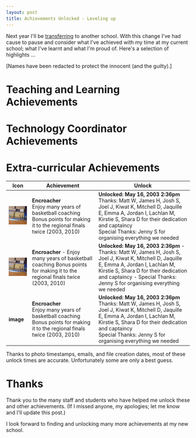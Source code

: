 ```yaml
---
layout: post
title: Achievements Unlocked - Leveling up
---
```


Next year I'll be [transferring](/blog/Nominated-Transfer-Five-Stages-of-Grief/) to another school. With this change I've had cause to pause and consider what I've achieved with my time at my current school; what I've learnt and what I'm proud of. Here's a selection of highlights ...

[Names have been redacted to protect the innocent (and the guilty).]

# Teaching and Learning Achievements

# Technology Coordinator Achievements

# Extra-curricular Achievements
|Icon|Achievement|Unlock|
|---|---|---|
|[![encroacher](../images/20111212-encroacher_tn.jpg)](../images/20111212-encroacher.jpg)|**Encroacher**<br />Enjoy many years of basketball coaching Bonus points for making it to the regional finals twice (2003, 2010) |**Unlocked: May 16, 2003 2:36pm**<br />Thanks: Matt W, James H, Josh S, Joel J, Kiwat K, Mitchell D, Jaquille E, Emma A, Jordan I, Lachlan M, Kirstie S, Shara D for their dedication and captaincy<br />Special Thanks: Jenny S for organising everything we needed|
|[![encroacher](../images/20111212-encroacher_tn.jpg)](../images/20111212-encroacher.jpg)|**Encroacher** - Enjoy many years of basketball coaching Bonus points for making it to the regional finals twice (2003, 2010) |**Unlocked: May 16, 2003 2:36pm** - Thanks: Matt W, James H, Josh S, Joel J, Kiwat K, Mitchell D, Jaquille E, Emma A, Jordan I, Lachlan M, Kirstie S, Shara D for their dedication and captaincy - Special Thanks: Jenny S for organising everything we needed|
|**image**|**Encroacher**<br />Enjoy many years of basketball coaching Bonus points for making it to the regional finals twice (2003, 2010) |**Unlocked: May 16, 2003 2:36pm**<br />Thanks: Matt W, James H, Josh S, Joel J, Kiwat K, Mitchell D, Jaquille E, Emma A, Jordan I, Lachlan M, Kirstie S, Shara D for their dedication and captaincy<br />Special Thanks: Jenny S for organising everything we needed|


Thanks to photo timestamps, emails, and file creation dates, most of these unlock times are accurate. Unfortunately some are only a best guess.

# Thanks

Thank you to the many staff and students who have helped me unlock these and other achievements. (If I missed anyone, my apologies; let me know and I'll update this post.)

I look forward to finding and unlocking many more achievements at my new school.
